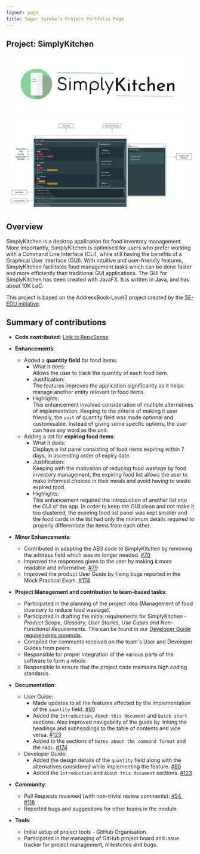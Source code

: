 ```yaml
---
layout: page
title: Sagar Sureka's Project Portfolio Page
---
```


## Project: SimplyKitchen

![Application Logo](../images/Logo.png)

![Labelled Ui Diagram](../images/TentativeLabelledUIDiagram.png)

## Overview

SimplyKitchen is a desktop application for food inventory management.
More importantly, SimplyKitchen is optimised for users who prefer working with a Command Line Interface (CLI), while still having the benefits of a Graphical User Interface (GUI).
With intuitive and user-friendly features, SimplyKitchen facilitates food management tasks which can be done faster and more efficiently than traditional GUI applications.
The GUI for SimplyKitchen has been created with JavaFX. It is written in Java, and has about 10K LoC.

This project is based on the AddressBook-Level3 project created by the [SE-EDU initiative](https://se-education.org/).

## Summary of contributions

* **Code contributed**: [Link to RepoSense](https://nus-cs2103-ay2021s1.github.io/tp-dashboard/#breakdown=true&search=Sagar&sort=groupTitle&sortWithin=title&since=2020-08-14&timeframe=commit&mergegroup=&groupSelect=groupByRepos&checkedFileTypes=docs~functional-code~test-code~other&tabOpen=true&tabType=authorship&tabAuthor=sagarsureka&tabRepo=AY2021S1-CS2103T-F13-4%2Ftp%5Bmaster%5D&authorshipIsMergeGroup=false&authorshipFileTypes=docs~functional-code~test-code)

* **Enhancements**:
  * Added a **quantity field** for food items:
    * What it does: <br>Allows the user to track the quantity of each food item.
    * Justification: <br>The features improves the application significantly as it helps manage another entity relevant to food items.
    * Highlights: <br>This enhancement involved consideration of multiple alternatives of implementation. 
    Keeping to the criteria of making it user friendly, the `unit` of quantity field was made optional and customisable. 
    Instead of giving some specfic options, the user can have any word as the unit.
  * Adding a list for **expiring food items**:
    * What it does: <br>Displays a list panel consisting of food items expiring within 7 days, in ascending order of expiry date.
    * Justification: <br>Keeping with the motivation of reducing food wastage by food inventory management, the expiring food list allows the user to make informed choices in their meals and avoid having to waste expired food.
    * Highlights: <br>This enhancement required the introduction of another list into the GUI of the app.
    In order to keep the GUI clean and not make it too clustered, the expiring food list panel was kept smaller and the food cards in the list had only the minimum details required to properly differentiate the items from each other.

* **Minor Enhancements**:
  * Contributed in adapting the AB3 code to SimplyKitchen by removing the address field which was no longer needed. [\#70](https://github.com/AY2021S1-CS2103T-F13-4/tp/pull/70)
  * Improved the responses given to the user by making it more readable and informative. [\#79](https://github.com/AY2021S1-CS2103T-F13-4/tp/pull/79)  
  * Improved the product User Guide by fixing bugs reported in the Mock Practical Exam. [\#174](https://github.com/AY2021S1-CS2103T-F13-4/tp/pull/174)  

* **Project Management and contribution to team-based tasks**:
  * Participated in the planning of the project idea (Management of food inventory to reduce food wastage).
  * Participated in drafting the initial requirements for SimplyKitchen - *Product Scope, Glossary, User Stories, Use Cases and Non-Functional Requirements.* 
    This can be found in our [Developer Guide requirements appendix](https://ay2021s1-cs2103t-f13-4.github.io/tp/DeveloperGuide.html#appendix-requirements).
  * Compiled the comments received on the team's User and Developer Guides from peers.
  * Responsible for proper integration of the various parts of the software to form a whole.
  * Responsible to ensure that the project code maintains high coding standards.
  
* **Documentation**:
  * User Guide:
    * Made updates to all the features affected by the implementation of the `quantity` field. [\#90](https://github.com/AY2021S1-CS2103T-F13-4/tp/pull/90)
    * Added the `Introduction`, `About this document` and `Quick start` sections. Also improved navigability of the guide by linking the headings and subheadings to the table of contents and vice versa. [\#123](https://github.com/AY2021S1-CS2103T-F13-4/tp/pull/123)     
    * Added to the sections of `Notes about the command format` and the `FAQs`. [\#174](https://github.com/AY2021S1-CS2103T-F13-4/tp/pull/174)                 
  * Developer Guide:
    * Added the design details of the `quantity` field along with the alternatives considered while implementing the feature. [\#90](https://github.com/AY2021S1-CS2103T-F13-4/tp/pull/90)
    * Added the `Introduction` and `About this document` sections. [\#123](https://github.com/AY2021S1-CS2103T-F13-4/tp/pull/123)

* **Community**:
  * Pull Requests reviewed (with non-trivial review comments): [\#54](https://github.com/AY2021S1-CS2103T-F13-4/tp/pull/54), [\#118](https://github.com/AY2021S1-CS2103T-F13-4/tp/pull/118)
  * Reported bugs and suggestions for other teams in the module.

* **Tools**:
  * Initial setup of project tools - GitHub Organisation.
  * Participated in the managing of GitHub project board and issue tracker for project management, milestones and bugs.
